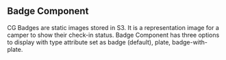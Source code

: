 ## Badge Component

CG Badges are static images stored in S3. It is a representation image for a camper to show their check-in status.
Badge Component has three options to display with type attribute set as badge (default), plate, badge-with-plate.
